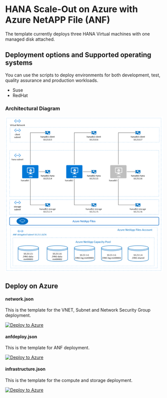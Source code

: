 # HANA Scale-Out on Azure with Azure NetAPP File (ANF)
The template currently deploys three HANA Virtual machines with one managed disk attached.

## **Deployment options and Supported operating systems**

You can use the scripts to deploy environments for both development, test, quality assurance and production workloads.
- Suse
- RedHat

### **Architectural Diagram**

![Deployment Architecture](HANA-Scale-Out-with-StandBy-ANF.png)


## **Deploy on Azure**

#### **network.json**

This is the template for the VNET, Subnet and Network Security Group deployment.

[![Deploy to Azure](http://azuredeploy.net/deploybutton.png)](https://portal.azure.com/#create/Microsoft.Template/uri/https%3A%2F%2Fraw.githubusercontent.com%2Fprasroy%2Fhanaonazurearm%2Fmaster%2Fhdb-scaleout%2Fnetwork.json)

#### **anfdeploy.json**

This is the template for ANF deployment.

[![Deploy to Azure](http://azuredeploy.net/deploybutton.png)](https://portal.azure.com/#create/Microsoft.Template/uri/https%3A%2F%2Fraw.githubusercontent.com%2Fprasroy%2Fhanaonazurearm%2Fmaster%2Fhdb-scaleout%2Fanfdeploy.json)

#### **infrastructure.json**
This is the template for the compute and storage deployment.

[![Deploy to Azure](http://azuredeploy.net/deploybutton.png)](https://portal.azure.com/#create/Microsoft.Template/uri/https%3A%2F%2Fraw.githubusercontent.com%2Fprasroy%2Fhanaonazurearm%2Fmaster%2Fhdb-scaleout%2Fhdb-scaleout.json)